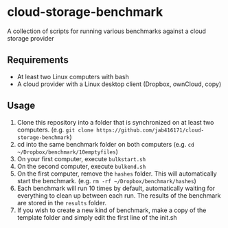cloud-storage-benchmark
=======================
A collection of scripts for running various benchmarks against a cloud storage provider

Requirements
---
* At least two Linux computers with bash
* A cloud provider with a Linux desktop client (Dropbox, ownCloud, copy)

Usage
---
1. Clone this repository into a folder that is synchronized on at least two computers. (e.g. `git clone https://github.com/jab416171/cloud-storage-benchmark`)
2. cd into the same benchmark folder on both computers (e.g. `cd ~/Dropbox/benchmark/10emptyfiles`)
3. On your first computer, execute `bulkstart.sh`
4. On the second computer, execute `bulkend.sh`
5. On the first computer, remove the `hashes` folder. This will automatically start the benchmark. (e.g. `rm -rf ~/Dropbox/benchmark/hashes`)
6. Each benchmark will run 10 times by default, automatically waiting for everything to clean up between each run. The results of the benchmark are stored in the `results` folder.
7. If you wish to create a new kind of benchmark, make a copy of the template folder and simply edit the first line of the init.sh

